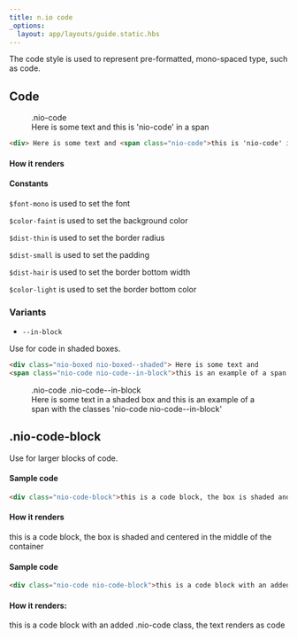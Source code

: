 ```yaml
---
title: n.io code
_options:
  layout: app/layouts/guide.static.hbs
---
```


The code style is used to represent pre-formatted, mono-spaced type, such as code.

## Code

<figure class="examples">
<figcaption>.nio-code</figcaption>
<div> Here is some text and <span class="nio-code">this is 'nio-code' in a span</span></div>
</figure>


```html
<div> Here is some text and <span class="nio-code">this is 'nio-code' in a span</span></div>
```
#### How it renders

#### Constants

`$font-mono` is used to set the font

`$color-faint` is used to set the background color

`$dist-thin` is used to set the border radius

`$dist-small` is used to set the padding

`$dist-hair` is used to set the border bottom width

`$color-light` is used to set the border bottom color

### Variants

* `--in-block`

Use for code in shaded boxes.

```html
<div class="nio-boxed nio-boxed--shaded"> Here is some text and
<span class="nio-code nio-code--in-block">this is an example of a span with the classes 'nio-code nio-code--in-block'</span></div>
```

<figure class="examples">
  <figcaption>.nio-code .nio-code--in-block</figcaption>
  <div class="nio-boxed nio-boxed--shaded">
    Here is some text in a shaded box and <span class="nio-code nio-code--in-block">this is an example of a span with the classes 'nio-code nio-code--in-block'</span>
  </div>
</figure>

## .nio-code-block

Use for larger blocks of code.

#### Sample code

```html
<div class="nio-code-block">this is a code block, the box is shaded and centered in the middle of the container</div>
```
#### How it renders
<div class="nio-code-block">this is a code block, the box is shaded and centered in the middle of the container</div>

#### Sample code

```html
<div class="nio-code nio-code-block">this is a code block with an added <span class="nio-code--in-block">.nio-code</span> class, the text renders as code</div>
```
#### How it renders:
<div class="nio-code nio-code-block">this is a code block with an added <span class="nio-code--in-block">.nio-code</span> class, the text renders as code</div>

